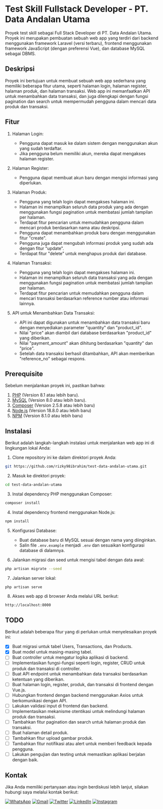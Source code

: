 # Test Skill Fullstack Developer - PT. Data Andalan Utama

Proyek test skill sebagai Full Stack Developer di PT. Data Andalan Utama. Proyek ini merupakan pembuatan sebuah web app yang terdiri dari backend menggunakan framework Laravel (versi terbaru), frontend menggunakan framework JavaScript (dengan preferensi Vue), dan database MySQL sebagai DBMS.

## Deskripsi

Proyek ini bertujuan untuk membuat sebuah web app sederhana yang memiliki beberapa fitur utama, seperti halaman login, halaman register, halaman produk, dan halaman transaksi. Web app ini memanfaatkan API untuk menambahkan data transaksi, dan juga dilengkapi dengan fungsi pagination dan search untuk mempermudah pengguna dalam mencari data produk dan transaksi.

## Fitur

1. Halaman Login:
    - Pengguna dapat masuk ke dalam sistem dengan menggunakan akun yang sudah terdaftar.
    - Jika pengguna belum memiliki akun, mereka dapat mengakses halaman register.

2. Halaman Register:
    - Pengguna dapat membuat akun baru dengan mengisi informasi yang diperlukan.

3. Halaman Produk:
    - Pengguna yang telah login dapat mengakses halaman ini.
    - Halaman ini menampilkan seluruh data produk yang ada dengan menggunakan fungsi pagination untuk membatasi jumlah tampilan per halaman.
    - Terdapat fitur pencarian untuk memudahkan pengguna dalam mencari produk berdasarkan nama atau deskripsi.
    - Pengguna dapat menambahkan produk baru dengan menggunakan fitur "create".
    - Pengguna juga dapat mengubah informasi produk yang sudah ada dengan fitur "update".
    - Terdapat fitur "delete" untuk menghapus produk dari database.

4. Halaman Transaksi:
    - Pengguna yang telah login dapat mengakses halaman ini.
    - Halaman ini menampilkan seluruh data transaksi yang ada dengan menggunakan fungsi pagination untuk membatasi jumlah tampilan per halaman.
    - Terdapat fitur pencarian untuk memudahkan pengguna dalam mencari transaksi berdasarkan reference number atau informasi lainnya.

5. API untuk Menambahkan Data Transaksi:
    - API ini dapat digunakan untuk menambahkan data transaksi baru dengan menyediakan parameter "quantity" dan "product_id".
    - Nilai "price" akan diambil dari database berdasarkan "product_id" yang diberikan.
    - Nilai "payment_amount" akan dihitung berdasarkan "quantity" dan "price".
    - Setelah data transaksi berhasil ditambahkan, API akan memberikan "reference_no" sebagai respons.

## Prerequisite

Sebelum menjalankan proyek ini, pastikan bahwa:

1. [PHP](https://www.php.net/) (Version 8.1 atau lebih baru).
2. [MySQL](https://www.mysql.com/) (Version 8.0 atau lebih baru).
3. [Composer](https://getcomposer.org/) (Version 2.5.8 atau lebih baru)
4. [Node.js](https://nodejs.org/) (Version 18.8.0 atau lebih baru)
5. [NPM](https://www.npmjs.com/) (Version 8.1.0 atau lebih baru)

## Instalasi

Berikut adalah langkah-langkah instalasi untuk menjalankan web app ini di lingkungan lokal Anda:

1. Clone repository ini ke dalam direktori proyek Anda:

```bash
git https://github.com/rizky98ibrahim/test-data-andalan-utama.git
```

2. Masuk ke direktori proyek:

```bash
cd test-data-andalan-utama
```

3. Instal dependency PHP menggunakan Composer:

```bash
composer install
```

4. Instal dependency frontend menggunakan Node.js:

```bash
npm install
```

5. Konfigurasi Database:

   - Buat database baru di MySQL sesuai dengan nama yang diinginkan.
   - Salin file `.env.example` menjadi `.env` dan sesuaikan konfigurasi database di dalamnya.

6. Jalankan migrasi dan seed untuk mengisi tabel dengan data awal:

```bash
php artisan migrate --seed
```

7. Jalankan server lokal:

```bash
php artisan serve
```

8. Akses web app di browser Anda melalui URL berikut:

```
http://localhost:8000
```

## TODO

Berikut adalah beberapa fitur yang di perlukan untuk menyelesaikan proyek ini:

- [x] Buat migrasi untuk tabel Users, Transactions, dan Products.
- [x] Buat model untuk masing-masing tabel.
- [ ] Buat controller untuk mengatur logika aplikasi di backend.
- [ ] Implementasikan fungsi-fungsi seperti login, register, CRUD untuk produk dan transaksi di controller.
- [ ] Buat API endpoint untuk menambahkan data transaksi berdasarkan ketentuan yang diberikan.
- [ ] Buat halaman login, register, produk, dan transaksi di frontend dengan Vue.js.
- [ ] Hubungkan frontend dengan backend menggunakan Axios untuk berkomunikasi dengan API.
- [ ] Lakukan validasi input di frontend dan backend.
- [ ] Implementasikan mekanisme otentikasi untuk melindungi halaman produk dan transaksi.
- [ ] Tambahkan fitur pagination dan search untuk halaman produk dan transaksi.
- [ ] Buat halaman detail produk.
- [ ] Tambahkan fitur upload gambar produk.
- [ ] Tambahkan fitur notifikasi atau alert untuk memberi feedback kepada pengguna.
- [ ] Lakukan pengujian dan testing untuk memastikan aplikasi berjalan dengan baik.

## Kontak

Jika Anda memiliki pertanyaan atau ingin berdiskusi lebih lanjut, silakan hubungi saya melalui kontak berikut:


[![WhatsApp](https://img.shields.io/badge/WhatsApp-25D366?style=for-the-badge&logo=whatsapp&logoColor=white)](https://wa.me/6287808740020)
[![Gmail](https://img.shields.io/badge/Gmail-D14836?style=for-the-badge&logo=gmail&logoColor=white)](mailto:rizky98ibrahim@gmail.com)
[![Twitter](https://img.shields.io/badge/Twitter-1DA1F2?style=for-the-badge&logo=twitter&logoColor=white)](https://twitter.com/rizky98ibrahim)
[![LinkedIn](https://img.shields.io/badge/LinkedIn-0077B5?style=for-the-badge&logo=linkedin&logoColor=white)](https://www.linkedin.com/in/rizky98ibrahim/)
[![Instagram](https://img.shields.io/badge/Instagram-E4405F?style=for-the-badge&logo=instagram&logoColor=white)](https://instagram.com/rizky98ibrahim)

